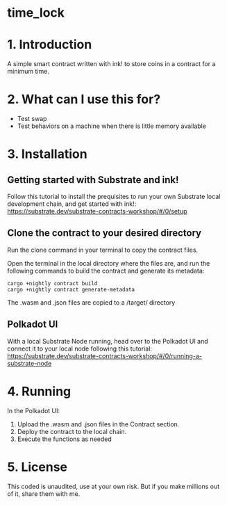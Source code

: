 time_lock
=========

# 1. Introduction
A simple smart contract written with ink! to store coins in a contract for a minimum time. 

# 2. What can I use this for?
- Test swap
- Test behaviors on a machine when there is little memory available

# 3. Installation

## Getting started with Substrate and ink!

Follow this tutorial to install the prequisites to run your own Substrate local development chain, and  get started with ink!: https://substrate.dev/substrate-contracts-workshop/#/0/setup

## Clone the contract to your desired directory

Run the clone command in your terminal to copy the contract files.

Open the terminal in the local directory where the files are, and run the following commands to build the contract and generate its metadata:
```
cargo +nightly contract build
cargo +nightly contract generate-metadata
```
The .wasm and .json files are copied to a /target/ directory

## Polkadot UI

With a local Substrate Node running, head over to the Polkadot UI and connect it to your local node following this tutorial: https://substrate.dev/substrate-contracts-workshop/#/0/running-a-substrate-node

# 4. Running

In the Polkadot UI:
1.  Upload the .wasm and .json files in the Contract section. 
2. Deploy the contract to the local chain. 
3. Execute the functions as needed

# 5. License

This coded is unaudited, use at your own risk. But if you make millions out of it, share them with me.
